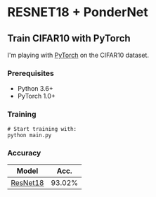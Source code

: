 # RESNET18 + PonderNet

## Train CIFAR10 with PyTorch

I'm playing with [PyTorch](http://pytorch.org/) on the CIFAR10 dataset.

### Prerequisites
- Python 3.6+
- PyTorch 1.0+

### Training
```
# Start training with: 
python main.py
```

### Accuracy
| Model             | Acc.        |
| ----------------- | ----------- |
| [ResNet18](https://arxiv.org/abs/1512.03385)          | 93.02%      |

